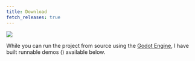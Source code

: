 ```yaml
---
title: Download
fetch_releases: true
---
```


<img class="w-90" src="{{ site.url }}/assets/img/demo.png">

While you can run the project from source using the [Godot Engine](https://godotengine.org/), I have built runnable demos (<a id="latest_tag"></a>) available below.

<div class="mw7 center tc pt3 pb4 silver">
    <a class="link red hover-dark-red f-headline lh-solid ph4 no-underline" href="{{ site.url }}/play/">
        <i class="fab fa-chrome"></i>
    </a>
    <a class="link blue hover-mid-gray f-headline lh-solid ph4 no-underline" id="win_link">
        <i class="fab fa-windows"></i>
    </a>
    <a class="link near-black hover-mid-gray f-headline lh-solid ph4 no-underline" id="linux_link">
        <i class="fab fa-linux"></i>
    </a>
    <a class="link silver hover-mid-gray f-headline lh-solid ph4 no-underline" id="mac_link">
        <i class="fab fa-apple"></i>
    </a>
</div>

